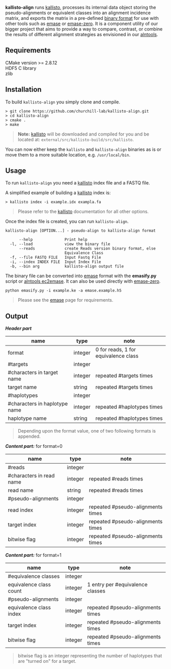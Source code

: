 **kallisto-align** runs [kallisto](http://pachterlab.github.io/kallisto/), processes its internal data object storing the pseudo-alignments or equivalent classes into an alignment incidence matrix, and exports the matrix in a pre-defined [binary format](#output) for use with other tools such as [emase](https://github.com/churchill-lab/emase) or [emase-zero](https://churchill-lab.github.io/emase-zero). It is a component utility of our bigger project that aims to provide a way to compare, contrast, or combine the results of different alignment strategies as envisioned in our [alntools](https://churchill-lab.github.io/alntools).

Requirements
------------

CMake version >= 2.8.12<br />
HDF5 C library<br />
zlib


Installation
------------

To build ```kallisto-align``` you simply clone and compile.

```
> git clone https://github.com/churchill-lab/kallisto-align.git
> cd kallisto-align
> cmake .
> make
```

>**Note:** [kallisto](http://pachterlab.github.io/kallisto/) will be downloaded and compiled for you and be located at: ```external/src/kallisto-build/src/kallisto```.

You can now either keep the ```kallisto``` and ```kallisto-align``` binaries as is or move them to a more suitable location, e.g. ```/usr/local/bin```.


Usage
-----

To run ```kallisto-align``` you need a [kallisto](http://pachterlab.github.io/kallisto/) index file and a FASTQ file.

A simplified example of building a [kallisto](http://pachterlab.github.io/kallisto/) index is:

```
> kallisto index -i example.idx exampla.fa
```

> Please refer to the [kallisto](http://pachterlab.github.io/kallisto/) documentation for all other options.

Once the index file is created, you can run ```kallisto-align```.

```
kallisto-align [OPTION...] - pseudo-align to kallisto-align format

      --help              Print help
  -l, --load              view the binary file
      --reads             create Reads version binary format, else
                          Equivalence Class
  -f, --file FASTQ FILE   Input Fastq File
  -i, --index INDEX FILE  Input Index File
  -b, --bin arg           kallisto-align output file
```

The binary file can be converted into [emase](https://github.com/churchill-lab/emase) format with the **emasify.py** script or [alntools ec2emase](https://churchill-lab.github.io/alntools). It can also be used directly with [emase-zero](https://churchill-lab.github.io/emase-zero).

```
python emasify.py -i example.ke -a emase.example.h5
```

> Please see the [emase](https://github.com/churchill-lab/emase) page for requirements.


Output
------

***Header part***

name             | type|note
-----------------|-------------------|---------------------
format          |integer| 0 for reads, 1 for equivalence class
\#targets        |integer |
\#characters in target name|integer|repeated \#targets times
target name|string|repeated \#targets times
\#haplotypes|integer|
\#characters in haplotype name|integer|repeated \#haplotypes times
haplotype name|string|repeated \#haplotypes times

>Depending upon the format value, one of two following formats is appended.

***Content part:*** for format=0

name             | type|note
-----------------|-------------------|---------------------
\#reads        |integer |
\#characters in read name|integer|repeated \#reads times
read name|string|repeated \#reads times
\#pseudo-alignments|integer|
read index|integer|repeated \#pseudo-alignments times
target index|integer|repeated \#pseudo-alignments times
bitwise flag|integer|repeated \#pseudo-alignments times

***Content part:*** for format=1

name             | type|note
-----------------|-------------------|---------------------
\#equivalence classes        |integer |
equivalence class count|integer|1 entry per \#equivalence classes
\#pseudo-alignments|integer|
equivalence class index|integer|repeated \#pseudo-alignments times
target index|integer|repeated \#pseudo-alignments times
bitwise flag|integer|repeated \#pseudo-alignments times

>bitwise flag is an integer representing the number of haplotypes that are "turned on" for a target.

